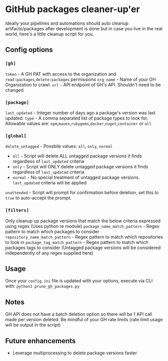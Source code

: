 # GitHub packages cleaner-up'er

  

Ideally your pipelines and automations should auto cleanup artifacts/packages after development is done but in case you live in the real world, here's a little cleanup script for you.

  

## Config options

  

### `[gh]`

`token` - A GH PAT with access to the organization and `read:packages`,`delete:packages` permissions
`org_name` - Name of your GH Organization to crawl.
`url` - API endpoint of GH's API. Shouldn't need to be changed

### `[package]`
 `last_updated` - Integer number of days ago a package's version was last updated.
 `type` - A comma separated list of package types to look for.  
	 Allowable values are: `npm`,`maven`,`rubygems`,`docker`,`nuget`,`container` or `all`

### `[global]`
`delete_untagged` - Possbile values: `all`, `only`, `normal`
  - `all` - Script will delete ALL untagged package versions it finds regardless of `last_updated` criteria
  - `only` - Script will ONLY delete untagged package versions it finds regardless of `last_updated` criteria
  - `normal` - No special treatment of untagged package versions.  `last_updated` criteria will be applied
 
`unattended` - Script will prompt for confirmation before deletion, set this to `true` to auto-accept the prompt.

### `[filters]`
Only cleanup up package versions that match the below criteria expressed using regex
(Uses python re module)
`package_name_match_pattern` - Regex pattern to match which packages to consider
`repository_name_match_pattern` - Regex pattern to match which repositories to look in
`package_tag_match_pattern` - Regex pattern to match which packages tags to consider (Untagged package versions will be considered independently of any regex supplied here)

## Usage
Once your `config.ini` file is updated with your options, execute via CLI with:
`python3 prune_gh_packages.py`

## Notes
GH API does not have a batch deletion option so there will be 1 API call made per version deleted.  Be mindful of your GH rate limits (rate limit usage will be output in the script)

## Future enhancements
- Leverage multiprocessing to delete package versions faster